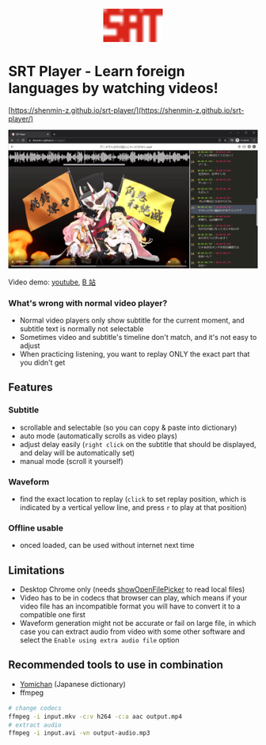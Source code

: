 <p align="center">
  <img src="https://github.com/Shenmin-Z/srt-player/raw/master/public/srt-player.svg" width="120" alt="wstunnel logo"/>
</p>

# SRT Player - Learn foreign languages by watching videos!

[https://shenmin-z.github.io/srt-player/](https://shenmin-z.github.io/srt-player/)

![screenshot](./docs/screenshot.png)

Video demo: [youtube](https://youtu.be/UpgwD5ejwMo), [B 站](https://www.bilibili.com/video/BV1Ci4y1d7iA/)

### What's wrong with normal video player?

- Normal video players only show subtitle for the current moment, and subtitle text is normally not selectable
- Sometimes video and subtitle's timeline don't match, and it's not easy to adjust
- When practicing listening, you want to replay ONLY the exact part that you didn't get

## Features

### Subtitle

- scrollable and selectable (so you can copy & paste into dictionary)
- auto mode (automatically scrolls as video plays)
- adjust delay easily (`right click` on the subtitle that should be displayed, and delay will be automatically set)
- manual mode (scroll it yourself)

### Waveform

- find the exact location to replay (`click` to set replay position, which is indicated by a vertical yellow line, and press `r` to play at that position)

### Offline usable

- onced loaded, can be used without internet next time

## Limitations

- Desktop Chrome only (needs [showOpenFilePicker](https://caniuse.com/?search=showOpenFilePicker) to read local files)
- Video has to be in codecs that browser can play, which means if your video file has an incompatible format you will have to convert it to a compatible one first
- Waveform generation might not be accurate or fail on large file, in which case you can extract audio from video with some other software and select the `Enable using extra audio file` option

## Recommended tools to use in combination

- [Yomichan](https://foosoft.net/projects/yomichan/) (Japanese dictionary)
- ffmpeg

```bash
# change codecs
ffmpeg -i input.mkv -c:v h264 -c:a aac output.mp4
# extract audio
ffmpeg -i input.avi -vn output-audio.mp3
```
